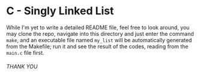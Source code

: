 # C - Singly Linked List
While I'm yet to write a detailed README file, feel free to look around, you may clone the repo, navigate into this directory and just enter the command `make`, and an executable file named `my_list` will be automatically generated from the Makefile; run it and see the result of the codes, reading from the `main.c` file first.

###### THANK YOU

